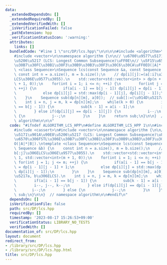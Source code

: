 ```yaml
---
data:
  _extendedDependsOn: []
  _extendedRequiredBy: []
  _extendedVerifiedWith: []
  _isVerificationFailed: false
  _pathExtension: hpp
  _verificationStatusIcon: ':warning:'
  attributes:
    links: []
  bundledCode: "#line 1 \"src/DP/lcs.hpp\"\n\n\n\n#include <algorithm>\n#include <cassert>\n\
    #include <vector>\n\nnamespace algorithm {\n\n// \u6700\u9577\u5171\u901A\u90E8\
    \u5206\u5217 (LCS: Longest Common Subsequence)\uFF0E\n// \u5F15\u6570\u306FSTL\u306E\
    \u30B7\u30FC\u30B1\u30F3\u30B9\u30B3\u30F3\u30C6\u30CA\uFF0EO(|A|*|B|).\ntemplate\
    \ <class Sequence>\nSequence lcs(const Sequence &a, const Sequence &b) {\n   \
    \ const int n = a.size(), m = b.size();\n    // dp[i][j]:=(a[:i]\u3068b[:j]\u306E\
    LCS\u306E\u9577\u3055).\n    std::vector<std::vector<int> > dp(n + 1, std::vector<int>(m\
    \ + 1, 0));\n    for(int i = 1; i <= n; ++i) {\n        for(int j = 1; j <= m;\
    \ ++j) {\n            if(a[i - 1] == b[j - 1]) dp[i][j] = dp[i - 1][j - 1] + 1;\n\
    \            else dp[i][j] = std::max(dp[i - 1][j], dp[i][j - 1]);\n        }\n\
    \    }\n    Sequence sub(dp[n][m], a[0]);  // sub[]:=(\u914D\u5217a, b\u306ELCS).\n\
    \    int i = n, j = m, k = dp[n][m];\n    while(k > 0) {\n        if(a[i - 1]\
    \ == b[j - 1]) {\n            sub[k - 1] = a[i - 1];\n            i--, j--, k--;\n\
    \        } else if(dp[i][j] == dp[i - 1][j]) {\n            i--;\n        } else\
    \ {\n            j--;\n        }\n    }\n    return sub;\n}\n\n}  // namespace\
    \ algorithm\n\n\n"
  code: "#ifndef ALGORITHM_LCS_HPP\n#define ALGORITHM_LCS_HPP 1\n\n#include <algorithm>\n\
    #include <cassert>\n#include <vector>\n\nnamespace algorithm {\n\n// \u6700\u9577\
    \u5171\u901A\u90E8\u5206\u5217 (LCS: Longest Common Subsequence)\uFF0E\n// \u5F15\
    \u6570\u306FSTL\u306E\u30B7\u30FC\u30B1\u30F3\u30B9\u30B3\u30F3\u30C6\u30CA\uFF0E\
    O(|A|*|B|).\ntemplate <class Sequence>\nSequence lcs(const Sequence &a, const\
    \ Sequence &b) {\n    const int n = a.size(), m = b.size();\n    // dp[i][j]:=(a[:i]\u3068\
    b[:j]\u306ELCS\u306E\u9577\u3055).\n    std::vector<std::vector<int> > dp(n +\
    \ 1, std::vector<int>(m + 1, 0));\n    for(int i = 1; i <= n; ++i) {\n       \
    \ for(int j = 1; j <= m; ++j) {\n            if(a[i - 1] == b[j - 1]) dp[i][j]\
    \ = dp[i - 1][j - 1] + 1;\n            else dp[i][j] = std::max(dp[i - 1][j],\
    \ dp[i][j - 1]);\n        }\n    }\n    Sequence sub(dp[n][m], a[0]);  // sub[]:=(\u914D\
    \u5217a, b\u306ELCS).\n    int i = n, j = m, k = dp[n][m];\n    while(k > 0) {\n\
    \        if(a[i - 1] == b[j - 1]) {\n            sub[k - 1] = a[i - 1];\n    \
    \        i--, j--, k--;\n        } else if(dp[i][j] == dp[i - 1][j]) {\n     \
    \       i--;\n        } else {\n            j--;\n        }\n    }\n    return\
    \ sub;\n}\n\n}  // namespace algorithm\n\n#endif\n"
  dependsOn: []
  isVerificationFile: false
  path: src/DP/lcs.hpp
  requiredBy: []
  timestamp: '2023-08-17 15:26:53+09:00'
  verificationStatus: LIBRARY_NO_TESTS
  verifiedWith: []
documentation_of: src/DP/lcs.hpp
layout: document
redirect_from:
- /library/src/DP/lcs.hpp
- /library/src/DP/lcs.hpp.html
title: src/DP/lcs.hpp
---
```

